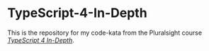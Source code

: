 # TypeScript-4-In-Depth

This is the repository for my code-kata from the Pluralsight course [*TypeScript 4 In-Depth*](https://app.pluralsight.com/library/courses/typescript-4-in-depth/table-of-contents). 
